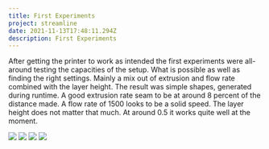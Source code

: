 ```yaml
---
title: First Experiments
project: streamline
date: 2021-11-13T17:48:11.294Z
description: First Experiments
---
```

After getting the printer to work as intended the first experiments were all-around testing the capacities of the setup. What is possible as well as finding the right settings. Mainly a mix out of extrusion and flow rate combined with the layer height. The result was simple shapes, generated during runtime. A good extrusion rate seam to be at around 8 percent of the distance made. A flow rate of 1500 looks to be a solid speed. The layer height does not matter that much. At around 0.5 it works quite well at the moment.

![](/img/_MG_5318.jpg)
![](/img/_MG_5320.jpg)
![](/img/_MG_5322.jpg)
![](/img/_MG_5323.jpg)